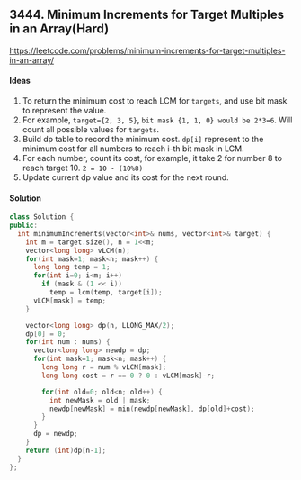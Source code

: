 ## 3444. Minimum Increments for Target Multiples in an Array(Hard)


https://leetcode.com/problems/minimum-increments-for-target-multiples-in-an-array/


#### Ideas
1. To return the minimum cost to reach LCM for `targets`, and use bit mask to represent the value.
2. For example, `target={2, 3, 5}`, `bit mask {1, 1, 0} would be 2*3=6`. Will count all possible values for `targets`.
3. Build dp table to record the minimum cost. `dp[i]` represent to the minimum cost for all numbers to reach i-th bit mask in LCM.
4. For each number, count its cost, for example, it take 2 for number 8 to reach target 10. `2 = 10 - (10%8)`
5. Update current dp value and its cost for the next round.

#### Solution
```C++
class Solution {
public:
  int minimumIncrements(vector<int>& nums, vector<int>& target) {
    int m = target.size(), n = 1<<m;
    vector<long long> vLCM(n);
    for(int mask=1; mask<n; mask++) {
      long long temp = 1;
      for(int i=0; i<m; i++)
        if (mask & (1 << i))
          temp = lcm(temp, target[i]);
      vLCM[mask] = temp;
    }

    vector<long long> dp(n, LLONG_MAX/2);
    dp[0] = 0;
    for(int num : nums) {
      vector<long long> newdp = dp;
      for(int mask=1; mask<n; mask++) {
        long long r = num % vLCM[mask];
        long long cost = r == 0 ? 0 : vLCM[mask]-r;

        for(int old=0; old<n; old++) {
          int newMask = old | mask;
          newdp[newMask] = min(newdp[newMask], dp[old]+cost);
        }
      }
      dp = newdp;
    }
    return (int)dp[n-1];
  }
};
```